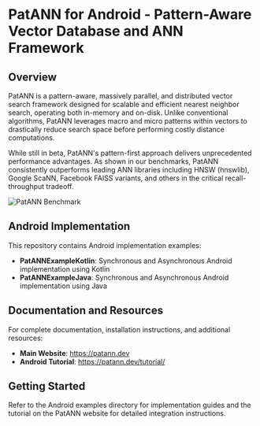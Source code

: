 # PatANN for Android - Pattern-Aware Vector Database and ANN Framework

## Overview
PatANN is a pattern-aware, massively parallel, and distributed vector search framework designed for scalable and efficient nearest neighbor search, operating both in-memory and on-disk. Unlike conventional algorithms, PatANN leverages macro and micro patterns within vectors to drastically reduce search space before performing costly distance computations.

While still in beta, PatANN's pattern-first approach delivers unprecedented performance advantages. As shown in our benchmarks, PatANN consistently outperforms leading ANN libraries including HNSW (hnswlib), Google ScaNN, Facebook FAISS variants, and others in the critical recall-throughput tradeoff.

![PatANN Benchmark](https://patann.dev/plots_light/sift-128-euclidean.png)

## Android Implementation

This repository contains Android implementation examples:

- **PatANNExampleKotlin**: Synchronous and Asynchronous Android implementation using Kotlin
- **PatANNExampleJava**: Synchronous and Asynchronous Android implementation using Java

## Documentation and Resources

For complete documentation, installation instructions, and additional resources:

- **Main Website**: https://patann.dev
- **Android Tutorial**: https://patann.dev/tutorial/

## Getting Started

Refer to the Android examples directory for implementation guides and the tutorial on the PatANN website for detailed integration instructions.

